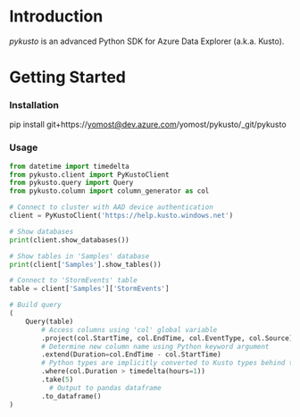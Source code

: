 # Introduction 
_pykusto_ is an advanced Python SDK for Azure Data Explorer (a.k.a. Kusto).

# Getting Started
### Installation
pip install git+https://yomost@dev.azure.com/yomost/pykusto/_git/pykusto

### Usage
```python
from datetime import timedelta
from pykusto.client import PyKustoClient
from pykusto.query import Query
from pykusto.column import column_generator as col

# Connect to cluster with AAD device authentication
client = PyKustoClient('https://help.kusto.windows.net')

# Show databases
print(client.show_databases())

# Show tables in 'Samples' database
print(client['Samples'].show_tables())

# Connect to 'StormEvents' table
table = client['Samples']['StormEvents']

# Build query
(
    Query(table)        
        # Access columns using 'col' global variable 
        .project(col.StartTime, col.EndTime, col.EventType, col.Source)
        # Determine new column name using Python keyword argument   
        .extend(Duration=col.EndTime - col.StartTime)
        # Python types are implicitly converted to Kusto types behind the scenes
        .where(col.Duration > timedelta(hours=1))
        .take(5)
          # Output to pandas dataframe
        .to_dataframe()
) 
```
